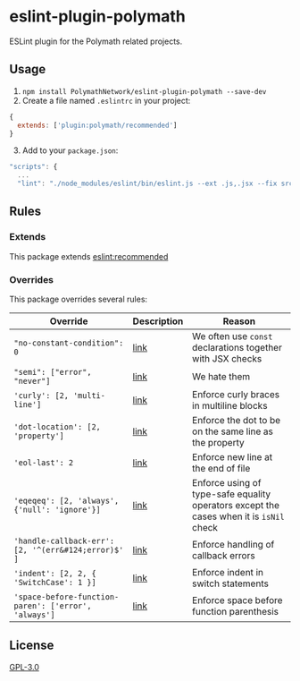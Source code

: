 # eslint-plugin-polymath

ESLint plugin for the Polymath related projects.

## Usage

1. `npm install PolymathNetwork/eslint-plugin-polymath --save-dev`
2. Create a file named `.eslintrc` in your project:

```js
{
  extends: ['plugin:polymath/recommended']
}
```

3. Add to your `package.json`:

```js
"scripts": {
  ...
  "lint": "./node_modules/eslint/bin/eslint.js --ext .js,.jsx --fix src",
```

## Rules

### Extends

This package extends [eslint:recommended](http://eslint.org/docs/rules/)

### Overrides

This package overrides several rules:

| Override | Description | Reason  |
|--|--|--|
| `"no-constant-condition": 0` | [link](http://eslint.org/docs/rules/no-constant-condition) | We often use `const` declarations together with JSX checks |
| `"semi": ["error", "never"]` | [link](http://eslint.org/docs/rules/semi) | We hate them |
| `'curly': [2, 'multi-line']` | [link](http://eslint.org/docs/rules/curly) | Enforce curly braces in multiline blocks |
| `'dot-location': [2, 'property']` | [link](http://eslint.org/docs/rules/dot-location) | Enforce the dot to be on the same line as the property |
| `'eol-last': 2` | [link](http://eslint.org/docs/rules/eol-last) | Enforce new line at the end of file |
| `'eqeqeq': [2, 'always', {'null': 'ignore'}]` | [link](http://eslint.org/docs/rules/eqeqeq) | Enforce using of type-safe equality operators except the cases when it is `isNil` check |
| `'handle-callback-err': [2, '^(err&#124;error)$' ]` | [link](http://eslint.org/docs/rules/handle-callback-err) | Enforce handling of callback errors |
| `'indent': [2, 2, { 'SwitchCase': 1 }]` | [link](http://eslint.org/docs/rules/indent) | Enforce indent in switch statements |
| `'space-before-function-paren': ['error', 'always']` | [link](http://eslint.org/docs/rules/space-before-function-paren) | Enforce space before function parenthesis |

## License

[GPL-3.0](https://opensource.org/licenses/GPL-3.0)
